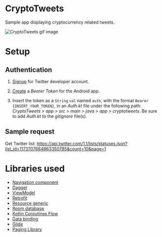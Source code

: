 # CryptoTweets
Sample app displaying cryptocurrency related tweets. 

![CryptoTweets gif image](CryptoTweets.gif)

# Setup 

## Authentication

1. [Signup][1] for Twitter developer account.
    
2. [Create][2] a _Bearer Token_ for the Android app.
    
3. Insert the token as a `String` `val` named `auth`, with the format `Bearer {INSERT_YOUR_TOKEN}`, in an _Auth.kt_ file under the following path: _CryptoTweets > app > src > main > java > app > cryptotweets_. Be sure to add _Auth.kt_ to the _gitignore_ file(s).   

## Sample request
Get Twitter list: https://api.twitter.com/1.1/lists/statuses.json?list_id=1173707664863350785&count=10&page=1

# Libraries used

- [Navigation component][3]
- [Dagger][4]
- [ViewModel][5]
- [Retrofit][6]
- [Resource generic][7]
- [Room database][8]
- [Kotlin Coroutines Flow][9]
- [Data binding][10]
- [Glide][11]
- [Paging Library][12]
    
[1]:https://developer.twitter.com/en/apply-for-access
[2]:https://developer.twitter.com/en/docs/basics/authentication/oauth-2-0/bearer-tokens
[3]:https://developer.android.com/guide/navigation
[4]:https://developer.android.com/training/dependency-injection
[5]:https://developer.android.com/topic/libraries/architecture/viewmodel
[6]:https://square.github.io/retrofit/
[7]:https://github.com/android/architecture-components-samples/blob/master/GithubBrowserSample/app/src/main/java/com/android/example/github/vo/Resource.kt
[8]:https://developer.android.com/training/data-storage/room
[9]:https://kotlinlang.org/docs/reference/coroutines/flow.html
[10]:https://developer.android.com/topic/libraries/data-binding
[11]:https://github.com/bumptech/glide 
[12]:https://developer.android.com/topic/libraries/architecture/paging
